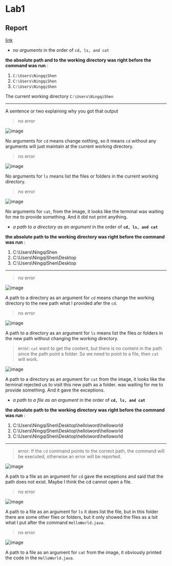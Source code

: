 # Lab1
## Report
[link](https://ucsd-cse15l-s24.github.io/week1/index.html#lab-report-1---remote-access-and-filesystem-week-1)
* *no arguments* in the order of `cd, ls, and cat`

**the absolute path and to the working directory was right before the command was run** : 

1. `C:\Users\NingqiShen`
2. `C:\Users\NingqiShen`
3. `C:\Users\NingqiShen`

The current working directory 
`C:\Users\NingqiShen`

---

A sentence or two explaining why you got that output
> no error


![image](https://github.com/Klein-Shen/cse15l-lab-reports/assets/165833763/39ded354-c79a-46c3-8940-b8d268bf5407)


No arguments for `cd` means change nothing,
so it means `cd` without any arguments will just maintain at the current working directory.

> no error


![image](https://github.com/Klein-Shen/cse15l-lab-reports/assets/165833763/4cda31c7-c9c0-40ea-be2f-7a1888261b9e)


No arguments for `ls` means list the files or folders in the current working directory.

> no error


![image](https://github.com/Klein-Shen/cse15l-lab-reports/assets/165833763/dffd26fc-9442-4f8a-bdd1-4520e7dcb24c)


No arguments for `cat`, from the image, it looks like the terminal was waiting for me to provide something. 
And it did not print anything.


* *a path to a directory as an argument* in the order of **`cd, ls, and cat`**

**the absolute path to the working directory was right before the command was run** : 

1. C:\Users\NingqiShen
2. C:\Users\NingqiShen\Desktop
3. C:\Users\NingqiShen\Desktop
---
> no error


![image](https://github.com/Klein-Shen/cse15l-lab-reports/assets/165833763/1804811a-f6e0-46d2-a652-3741ef69fb38)


A path to a directory as an argument for `cd` means change the working directory to the new path what I provided afer the `cd`.

> no error


![image](https://github.com/Klein-Shen/cse15l-lab-reports/assets/165833763/2d231e9a-d3f6-4de7-bf54-2f828197c79a)


A path to a directory as an argument for `ls` means list the files or folders in the new path without changing the working directory.

> error:
`cat` want to get the content, but there is no content in the path since the path point a folder. So we need to point to a file, then `cat` will work.

![image](https://github.com/Klein-Shen/cse15l-lab-reports/assets/165833763/3ecb058d-7382-4c4f-b117-2809bb66748d)


A path to a directory as an argument for `cat` from the image, it looks like the terminal rejected us to visit this new path as a folder.
was waiting for me to provide something. And it gave the exceptions.


* *a path to a file as an argument* in the order of **`cd, ls, and cat`**

**the absolute path to the working directory was right before the command was run** : 

1. C:\Users\NingqiShen\Desktop\hello\word\helloworld
2. C:\Users\NingqiShen\Desktop\hello\word\helloworld
3. C:\Users\NingqiShen\Desktop\hello\word\helloworld
---


> error:
If the `cd` command points to the correct path, the command will be executed, otherwise an error will be reported.

![image](https://github.com/Klein-Shen/cse15l-lab-reports/assets/165833763/77f6124d-974e-402f-b63b-55b2471af089)


A path to a file as an argument for `cd` gave the exceptions and said that the path does not exist. Maybe I think the cd cannot open a file.


> no error


![image](https://github.com/Klein-Shen/cse15l-lab-reports/assets/165833763/478f6f2f-744a-431c-95b3-b0743e6bd405)


A path to a file as an argument for `ls` it does list the file, but in this folder there are some other files or folders, but it only showed the files as a lsit what I put after the command `HelloWorld.java`.


> no error


![image](https://github.com/Klein-Shen/cse15l-lab-reports/assets/165833763/a93d5294-cd9f-47e0-935f-51aa9d554ed0)


A path to a file as an argument for `cat` from the image, it obviously printed the code in the `HelloWorld.java`.


